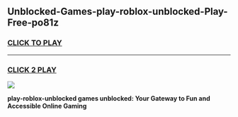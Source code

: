 
## Unblocked-Games-play-roblox-unblocked-Play-Free-po81z
<h3>
<a href="https://premium76.site?title=play-roblox-unblocked&ref=23A">CLICK TO PLAY</a></h3>
<hr>

<h3>
<a href="https://premium76.site?title=play-roblox-unblocked&ref=23A">CLICK 2 PLAY</a>
  
</h3>

<a href="https://premium76.site?title=play-roblox-unblocked&ref=23A"><img src="https://clearcache.store/games.png"></a>


**play-roblox-unblocked games unblocked: Your Gateway to Fun and Accessible Online Gaming**
